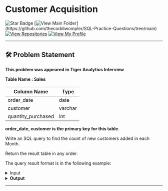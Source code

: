 # Customer Acquisition
![Star Badge](https://img.shields.io/static/v1?label=%F0%9F%8C%9F&message=If%20Useful&style=style=flat&color=BC4E99)
[![View Main Folder](https://img.shields.io/badge/View-Main_Folder-971901?)](https://github.com/thecoddiwompler/SQL-Practice-Questions/tree/main)
[![View Repositories](https://img.shields.io/badge/View-My_Repositories-blue?logo=GitHub)](https://github.com/thecoddiwompler?tab=repositories)
[![View My Profile](https://img.shields.io/badge/View-My_Profile-green?logo=GitHub)](https://github.com/thecoddiwompler)

---

## 🛠️ Problem Statement

<b> This problem was appeared in Tiger Analytics Interview </b>

  <b>Table Name : Sales</b>

|  Column Name  |Type |
| ------------- | ------------- |
| order_date  | date  |
| customer  | varchar  |
| quantity_purchased  | int  |

<b>order_date, customer is the primary key for this table. </br>
</b>

Write an SQL query to find the count of new customers added in each Month.  

Return the result table in any order.  

The query result format is in the following example:  

 <details>
<summary>
Input
</summary>

<br>

<b> Table Name: Sales

| order_date | customer | qty |
|------------|----------|-----|
| 2021-01-01 | C1       | 20  |
| 2021-01-01 | C2       | 30  |
| 2021-02-01 | C1       | 10  |
| 2021-02-01 | C3       | 15  |
| 2021-03-01 | C5       | 19  |
| 2021-03-01 | C4       | 10  |
| 2021-04-01 | C3       | 13  |
| 2021-04-01 | C5       | 15  |
| 2021-04-01 | C6       | 10  |
 

</details>

<details>
<summary>
Output
</summary>

<br>

| order_month |  customer_acquisition_count |
| ---- |  ---- |
| 2021-Apr | 1 |
| 2021-Feb | 1 |
| 2021-Jan | 2 |
| 2021-Mar | 2 |


</details>

---
